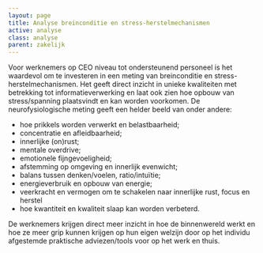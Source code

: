 ```yaml
---
layout: page
title: Analyse breinconditie en stress-herstelmechanismen
active: analyse
class: analyse
parent: zakelijk
---
```

Voor werknemers op CEO niveau tot ondersteunend personeel is het waardevol om te investeren in een meting van breinconditie en stress-herstelmechanismen. Het geeft direct inzicht in unieke kwaliteiten met betrekking tot informatieverwerking en laat ook zien hoe opbouw van stress/spanning plaatsvindt en kan worden voorkomen. De neurofysiologische meting geeft een helder beeld van onder andere:

* hoe prikkels worden verwerkt en belastbaarheid;
* concentratie en afleidbaarheid;
* innerlijke (on)rust;
* mentale overdrive;
* emotionele fijngevoeligheid;
* afstemming op omgeving en innerlijk evenwicht;
* balans tussen denken/voelen, ratio/intuïtie;
* energieverbruik en opbouw van energie;
* veerkracht en vermogen om te schakelen naar innerlijke rust, focus en herstel
* hoe kwantiteit en kwaliteit slaap kan worden verbeterd.

De werknemers krijgen direct meer inzicht in hoe de binnenwereld werkt en hoe ze meer grip kunnen krijgen op hun eigen welzijn door op het individu afgestemde praktische adviezen/tools voor op het werk en thuis.